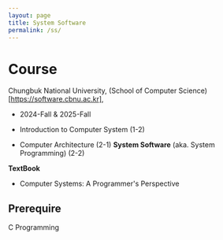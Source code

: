 ```yaml
---
layout: page
title: System Software
permalink: /ss/
---
```


# Course
Chungbuk National University, (School of Computer Science) [https://software.cbnu.ac.kr],
- 2024-Fall & 2025-Fall

- Introduction to Computer System (1-2)
- Computer Architecture (2-1)
**System Software** (aka. System Programming) (2-2)

**TextBook**
- Computer Systems: A Programmer's Perspective

## Prerequire 
C Programming 





